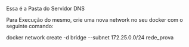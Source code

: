 Essa é a Pasta do Servidor DNS

Para Execução do mesmo, crie uma nova network no seu docker com o seguinte comando:

docker network create -d bridge --subnet 172.25.0.0/24 rede_prova
